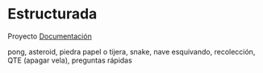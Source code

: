 # Estructurada
Proyecto
[Documentación](https://1drv.ms/w/s!Aid7glBVSnKnjVROMLQ3wIVydUtn?e=3oFqj1)

pong, asteroid, piedra papel o tijera, snake, nave esquivando, recolección, QTE (apagar vela), preguntas rápidas 
